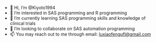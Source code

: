 - 👋 Hi, I’m @Kiyoto1994
- 👀 I’m interested in SAS programming and R programming
- 🌱 I’m currently learning SAS programming skills and knowledge of clinical trials
- 💞️ I’m looking to collaborate on SAS automation programming
- 📫 You may reach out to me through email: luxiaofengufl@gmail.com

<!---
Kiyoto1994/Kiyoto1994 is a ✨ special ✨ repository because its `README.md` (this file) appears on your GitHub profile.
You can click the Preview link to take a look at your changes.
--->
